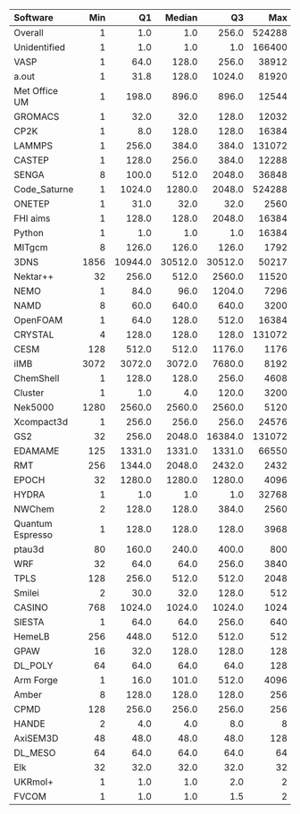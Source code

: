 | Software         |   Min |      Q1 |   Median |      Q3 |    Max |    Jobs |     Nodeh |   PercentUse |   Users |   Projects |
|:-----------------|------:|--------:|---------:|--------:|-------:|--------:|----------:|-------------:|--------:|-----------:|
| Overall          |     1 |     1.0 |      1.0 |   256.0 | 524288 | 4294756 | 3680385.9 |        100.0 |     897 |        118 |
| Unidentified     |     1 |     1.0 |      1.0 |     1.0 | 166400 |  697949 |  754675.4 |         20.5 |     468 |         86 |
| VASP             |     1 |    64.0 |    128.0 |   256.0 |  38912 |   85627 |  679816.3 |         18.5 |     129 |          7 |
| a.out            |     1 |    31.8 |    128.0 |  1024.0 |  81920 |    1200 |  291736.1 |          7.9 |      18 |         11 |
| Met Office UM    |     1 |   198.0 |    896.0 |   896.0 |  12544 |   18487 |  256901.2 |          7.0 |      49 |          5 |
| GROMACS          |     1 |    32.0 |     32.0 |   128.0 |  12032 |   19717 |  245193.4 |          6.7 |      53 |          7 |
| CP2K             |     1 |     8.0 |    128.0 |   128.0 |  16384 |   62868 |  173323.6 |          4.7 |      55 |         10 |
| LAMMPS           |     1 |   256.0 |    384.0 |   384.0 | 131072 |   35061 |  133199.6 |          3.6 |      68 |         18 |
| CASTEP           |     1 |   128.0 |    256.0 |   384.0 |  12288 | 1464355 |  126889.9 |          3.4 |      53 |          9 |
| SENGA            |     8 |   100.0 |    512.0 |  2048.0 |  36848 |     247 |  124735.3 |          3.4 |       7 |          3 |
| Code_Saturne     |     1 |  1024.0 |   1280.0 |  2048.0 | 524288 |     268 |   76040.0 |          2.1 |       7 |          4 |
| ONETEP           |     1 |    31.0 |     32.0 |    32.0 |   2560 |   10228 |   75520.5 |          2.1 |      11 |          3 |
| FHI aims         |     1 |   128.0 |    128.0 |  2048.0 |  16384 |    5527 |   56732.7 |          1.5 |      17 |          4 |
| Python           |     1 |     1.0 |      1.0 |     1.0 |  16384 | 1813255 |   54811.1 |          1.5 |      51 |         26 |
| MITgcm           |     8 |   126.0 |    126.0 |   126.0 |   1792 |   13496 |   53328.8 |          1.4 |      20 |          5 |
| 3DNS             |  1856 | 10944.0 |  30512.0 | 30512.0 |  50217 |      49 |   52330.9 |          1.4 |       2 |          1 |
| Nektar++         |    32 |   256.0 |    512.0 |  2560.0 |  11520 |     436 |   51423.8 |          1.4 |       6 |          3 |
| NEMO             |     1 |    84.0 |     96.0 |  1204.0 |   7296 |    6417 |   46887.2 |          1.3 |      21 |          4 |
| NAMD             |     8 |    60.0 |    640.0 |   640.0 |   3200 |   16039 |   46836.3 |          1.3 |      14 |          7 |
| OpenFOAM         |     1 |    64.0 |    128.0 |   512.0 |  16384 |    1713 |   44093.1 |          1.2 |      34 |         18 |
| CRYSTAL          |     4 |   128.0 |    128.0 |   128.0 | 131072 |    6692 |   42575.6 |          1.2 |       7 |          3 |
| CESM             |   128 |   512.0 |    512.0 |  1176.0 |   1176 |     730 |   38526.9 |          1.0 |       5 |          2 |
| iIMB             |  3072 |  3072.0 |   3072.0 |  7680.0 |   8192 |      55 |   36966.7 |          1.0 |       1 |          1 |
| ChemShell        |     1 |   128.0 |    128.0 |   256.0 |   4608 |    1743 |   27626.4 |          0.8 |      14 |          5 |
| Cluster          |     1 |     1.0 |      4.0 |   120.0 |   3200 |     122 |   27051.9 |          0.7 |       1 |          1 |
| Nek5000          |  1280 |  2560.0 |   2560.0 |  2560.0 |   5120 |      84 |   26745.9 |          0.7 |       2 |          1 |
| Xcompact3d       |     1 |   256.0 |    256.0 |   256.0 |  24576 |    2322 |   23329.4 |          0.6 |      10 |          5 |
| GS2              |    32 |   256.0 |   2048.0 | 16384.0 | 131072 |     570 |   20641.1 |          0.6 |       4 |          2 |
| EDAMAME          |   125 |  1331.0 |   1331.0 |  1331.0 |  66550 |      19 |   16229.4 |          0.4 |       1 |          1 |
| RMT              |   256 |  1344.0 |   2048.0 |  2432.0 |   2432 |     148 |   15073.1 |          0.4 |       4 |          1 |
| EPOCH            |    32 |  1280.0 |   1280.0 |  1280.0 |   4096 |     797 |   13279.1 |          0.4 |       5 |          1 |
| HYDRA            |     1 |     1.0 |      1.0 |     1.0 |  32768 |    5150 |    8150.8 |          0.2 |      14 |          9 |
| NWChem           |     2 |   128.0 |    128.0 |   384.0 |   2560 |    8270 |    8024.4 |          0.2 |      17 |          8 |
| Quantum Espresso |     1 |   128.0 |    128.0 |   128.0 |   3968 |    4576 |    7954.0 |          0.2 |      16 |          4 |
| ptau3d           |    80 |   160.0 |    240.0 |   400.0 |    800 |      33 |    6374.4 |          0.2 |       1 |          1 |
| WRF              |    32 |    64.0 |     64.0 |   256.0 |   3840 |      81 |    4863.1 |          0.1 |       4 |          3 |
| TPLS             |   128 |   256.0 |    512.0 |   512.0 |   2048 |      88 |    3836.4 |          0.1 |       4 |          3 |
| Smilei           |     2 |    30.0 |     32.0 |   128.0 |    512 |     133 |    3737.3 |          0.1 |       2 |          1 |
| CASINO           |   768 |  1024.0 |   1024.0 |  1024.0 |   1024 |      19 |    2997.5 |          0.1 |       1 |          1 |
| SIESTA           |     1 |    64.0 |     64.0 |   256.0 |    640 |    3155 |     364.5 |          0.0 |       8 |          2 |
| HemeLB           |   256 |   448.0 |    512.0 |   512.0 |    512 |       4 |     359.1 |          0.0 |       1 |          1 |
| GPAW             |    16 |    32.0 |    128.0 |   128.0 |    128 |      64 |     279.3 |          0.0 |       3 |          2 |
| DL_POLY          |    64 |    64.0 |     64.0 |    64.0 |    128 |      99 |     271.9 |          0.0 |       1 |          1 |
| Arm Forge        |     1 |    16.0 |    101.0 |   512.0 |   4096 |     211 |     253.5 |          0.0 |      13 |          8 |
| Amber            |     8 |   128.0 |    128.0 |   128.0 |    256 |    6415 |     207.1 |          0.0 |       3 |          2 |
| CPMD             |   128 |   256.0 |    256.0 |   256.0 |    256 |      10 |     131.3 |          0.0 |       2 |          1 |
| HANDE            |     2 |     4.0 |      4.0 |     8.0 |      8 |      42 |      35.1 |          0.0 |       1 |          1 |
| AxiSEM3D         |    48 |    48.0 |     48.0 |    48.0 |    128 |      19 |      15.7 |          0.0 |       1 |          1 |
| DL_MESO          |    64 |    64.0 |     64.0 |    64.0 |     64 |      71 |       6.9 |          0.0 |       1 |          1 |
| Elk              |    32 |    32.0 |     32.0 |    32.0 |     32 |       1 |       2.9 |          0.0 |       1 |          1 |
| UKRmol+          |     1 |     1.0 |      1.0 |     2.0 |      2 |      91 |       0.0 |          0.0 |       1 |          1 |
| FVCOM            |     1 |     1.0 |      1.0 |     1.5 |      2 |       3 |       0.0 |          0.0 |       1 |          1 |